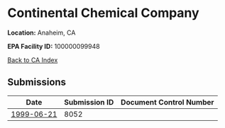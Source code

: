 # Continental Chemical Company

**Location:** Anaheim, CA

**EPA Facility ID:** 100000099948

[Back to CA Index](../../index.md)

## Submissions

| Date | Submission ID | Document Control Number |
|------|--------------|-------------------------|
| [1999-06-21](submissions/8052.md) | 8052 |  |
